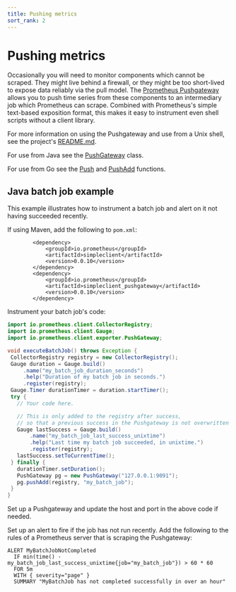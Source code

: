 ```yaml
---
title: Pushing metrics
sort_rank: 2
---
```


# Pushing metrics

Occasionally you will need to monitor components which cannot be scraped. They
might live behind a firewall, or they might be too short-lived to expose data
reliably via the pull model. The
[Prometheus Pushgateway](https://github.com/prometheus/pushgateway) allows you to push
time series from these components to an intermediary job which Prometheus can
scrape. Combined with Prometheus's simple text-based exposition format, this
makes it easy to instrument even shell scripts without a client library.

For more information on using the Pushgateway and use from a Unix shell, see the project's
[README.md](https://github.com/prometheus/pushgateway/blob/master/README.md).

For use from Java see the
[PushGateway](http://prometheus.github.io/client_java/io/prometheus/client/exporter/PushGateway.html)
class.

For use from Go see the [Push](http://godoc.org/github.com/prometheus/client_golang/prometheus#Push) and [PushAdd](http://godoc.org/github.com/prometheus/client_golang/prometheus#PushAdd) functions.

## Java batch job example

This example illustrates how to instrument a batch job and alert on it not having succeeded recently.

If using Maven, add the following to `pom.xml`:

```
        <dependency>
            <groupId>io.prometheus</groupId>
            <artifactId>simpleclient</artifactId>
            <version>0.0.10</version>
        </dependency>
        <dependency>
            <groupId>io.prometheus</groupId>
            <artifactId>simpleclient_pushgateway</artifactId>
            <version>0.0.10</version>
        </dependency>
```


Instrument your batch job's code:

```java
import io.prometheus.client.CollectorRegistry;
import io.prometheus.client.Gauge;
import io.prometheus.client.exporter.PushGateway;

void executeBatchJob() throws Exception {
 CollectorRegistry registry = new CollectorRegistry();
 Gauge duration = Gauge.build()
     .name("my_batch_job_duration_seconds")
     .help("Duration of my batch job in seconds.")
     .register(registry);
 Gauge.Timer durationTimer = duration.startTimer();
 try {
   // Your code here.

   // This is only added to the registry after success,
   // so that a previous success in the Pushgateway is not overwritten on failure.
   Gauge lastSuccess = Gauge.build()
       .name("my_batch_job_last_success_unixtime")
       .help("Last time my batch job succeeded, in unixtime.")
       .register(registry);
   lastSuccess.setToCurrentTime();
 } finally {
   durationTimer.setDuration();
   PushGateway pg = new PushGateway("127.0.0.1:9091");
   pg.pushAdd(registry, "my_batch_job");
 }
}
```

Set up a Pushgateway and update the host and port in the above code if needed.

Set up an alert to fire if the job has not run recently. Add the following to
the rules of a Prometheus server that is scraping the Pushgateway:

```
ALERT MyBatchJobNotCompleted
  IF min(time() - my_batch_job_last_success_unixtime{job="my_batch_job"}) > 60 * 60
  FOR 5m
  WITH { severity="page" }
  SUMMARY "MyBatchJob has not completed successfully in over an hour"
```
